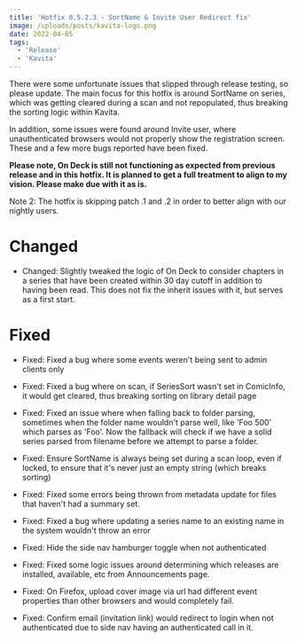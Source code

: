 ```yaml
---
title: 'Hotfix 0.5.2.3 - SortName & Invite User Redirect fix'
image: /uploads/posts/kavita-logo.png
date: 2022-04-05
tags:
  - 'Release'
  - 'Kavita'
---
```


There were some unfortunate issues that slipped through release testing, so please update. The main focus for this hotfix is around SortName on series, which was getting cleared during a scan and not repopulated, thus breaking the sorting logic within Kavita. 



In addition, some issues were found around Invite user, where unauthenticated browsers would not properly show the registration screen. These and a few more bugs reported have been fixed.



**Please note, On Deck is still not functioning as expected from previous release and in this hotfix. It is planned to get a full treatment to align to my vision. Please make due with it as is.** 



Note 2: The hotfix is skipping patch .1 and .2 in order to better align with our nightly users. 



# Changed

- Changed: Slightly tweaked the logic of On Deck to consider chapters in a series that have been created within 30 day cutoff in addition to having been read. This does not fix the inherit issues with it, but serves as a first start. 



# Fixed

- Fixed: Fixed a bug where some events weren't being sent to admin clients only

- Fixed: Fixed a bug where on scan, if SeriesSort wasn't set in ComicInfo, it would get cleared, thus breaking sorting on library detail page 

- Fixed: Fixed an issue where when falling back to folder parsing, sometimes when the folder name wouldn't parse well, like 'Foo 500' which parses as 'Foo'. Now the fallback will check if we have a solid series parsed from filename before we attempt to parse a folder. 

- Fixed: Ensure SortName is always being set during a scan loop, even if locked, to ensure that it's never just an empty string (which breaks sorting)

- Fixed: Fixed some errors being thrown from metadata update for files that haven't had a summary set.

- Fixed: Fixed a bug where updating a series name to an existing name in the system wouldn't throw an error 

- Fixed: Hide the side nav hamburger toggle when not authenticated

- Fixed: Fixed some logic issues around determining which releases are installed, available, etc from Announcements page. 

- Fixed: On Firefox, upload cover image via url had different event properties than other browsers and would completely fail.

- Fixed: Confirm email (invitation link) would redirect to login when not authenticated due to side nav having an authenticated call in it. 

